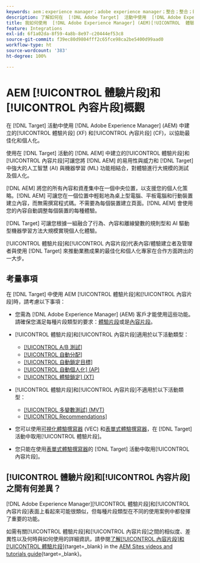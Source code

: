 ```yaml
---
keywords: aem；experience manager；adobe experience manager；整合；整合；體驗片段；內容片段
description: 了解如何在  [!DNL Adobe Target]  活動中使用  [!DNL Adobe Experience Manager]  體驗和內容片段。
title: 我如何使用  [!DNL Adobe Experience Manager] (AEM)[!UICONTROL  體驗片段]和[!UICONTROL 內容片段]？
feature: Integrations
exl-id: 6f1a02da-8f59-4a8b-8e97-c20444ef53c8
source-git-commit: f39ec80d9804fff2c65fce98ca2be5400d99aad0
workflow-type: ht
source-wordcount: '383'
ht-degree: 100%

---
```


# AEM [!UICONTROL 體驗片段]和[!UICONTROL 內容片段]概觀

在 [!DNL Target] 活動中使用 [!DNL Adobe Experience Manager] (AEM) 中建立的[!UICONTROL 體驗片段] (XF) 和[!UICONTROL 內容片段] (CF)，以協助最佳化和個人化。

使用在 [!DNL Target] 活動的 [!DNL AEM] 中建立的[!UICONTROL 體驗片段]和[!UICONTROL 內容片段]可讓您將 [!DNL AEM] 的易用性與威力和 [!DNL Target] 中強大的人工智慧 (AI) 與機器學習 (ML) 功能相結合，對體驗進行大規模的測試及個人化。

[!DNL AEM] 將您的所有內容和資產集中在一個中央位置，以支援您的個人化策略。[!DNL AEM] 可讓您在一個位置中輕鬆地為桌上型電腦、平板電腦和行動裝置建立內容，而無需撰寫程式碼。不需要為每個裝置建立頁面。[!DNL AEM] 會使用您的內容自動調整每個裝置的每種體驗。

[!DNL Target] 可讓您根據一組融合了行為、內容和離線變數的規則型和 AI 驅動型機器學習方法大規模實現個人化體驗。

[!UICONTROL 體驗片段]和[!UICONTROL 內容片段]代表內容/體驗建立者及管理者與使用 [!DNL Target] 來推動業務成果的最佳化和個人化專家在合作方面跨出的一大步。

## 考量事項

在 [!DNL Target] 中使用 AEM [!UICONTROL 體驗片段]和[!UICONTROL 內容片段]時，請考慮以下事項：
* 您需為 [!DNL Adobe Experience Manager] (AEM) 客戶才能使用這些功能。請確保您滿足每種片段類型的要求：[體驗片段](/help/main/c-integrating-target-with-mac/aem/experience-fragments-aem.md#requirements)或是[內容片段](/help/main/c-integrating-target-with-mac/aem/content-fragments-aem.md#requirements)。
* [!UICONTROL 體驗片段]和[!UICONTROL 內容片段]適用於以下活動類型：

   * [[!UICONTROL A/B 測試]](/help/main/c-activities/t-test-ab/test-ab.md)
   * [[!UICONTROL 自動分配]](/help/main/c-activities/automated-traffic-allocation/automated-traffic-allocation.md)
   * [[!UICONTROL 自動鎖定目標]](/help/main/c-activities/auto-target/auto-target-to-optimize.md)
   * [[!UICONTROL 自動個人化] (AP)](/help/main/c-activities/t-automated-personalization/automated-personalization.md)
   * [[!UICONTROL 體驗鎖定] (XT)](/help/main/c-activities/t-experience-target/experience-target.md)

* [!UICONTROL 體驗片段]和[!UICONTROL 內容片段]不適用於以下活動類型：

   * [[!UICONTROL 多變數測試] (MVT)](/help/main/c-activities/c-multivariate-testing/multivariate-testing.md)
   * [[!UICONTROL Recommendations]](/help/main/c-recommendations/recommendations.md)

* 您可以使用[可視化體驗撰寫器](/help/main/c-experiences/c-visual-experience-composer/visual-experience-composer.md) (VEC) 和[表單式體驗撰寫器](/help/main/c-experiences/form-experience-composer.md)，在 [!DNL Target] 活動中取用[!UICONTROL 體驗片段]。
* 您只能在使用[表單式體驗撰寫器](/help/main/c-experiences/form-experience-composer.md)的 [!DNL Target] 活動中取用[!UICONTROL 內容片段]。

## [!UICONTROL 體驗片段]和[!UICONTROL 內容片段]之間有何差異？

[!DNL Adobe Experience Manager][!UICONTROL 體驗片段]和[!UICONTROL 內容片段]表面上看起來可能很類似，但每種片段類型在不同的使用案例中都發揮了重要的功能。

如需有關[!UICONTROL 體驗片段]和[!UICONTROL 內容片段]之間的相似度、差異性以及何時與如何使用的詳細資訊，請參閱[了解[!UICONTROL 內容片段]和[!UICONTROL 體驗片段]](https://experienceleague.adobe.com/docs/experience-manager-learn/sites/content-fragments/understand-content-fragments-and-experience-fragments.html){target=_blank} in the [AEM Sites videos and tutorials guide](https://experienceleague.adobe.com/docs/experience-manager-learn/sites/overview.html){target=_blank}。
